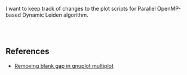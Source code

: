 I want to keep track of changes to the plot scripts for Parallel OpenMP-based Dynamic Leiden algorithm.

<br>
<br>


## References

- [Removing blank gap in gnuplot multiplot](https://stackoverflow.com/a/23936306/1413259)
